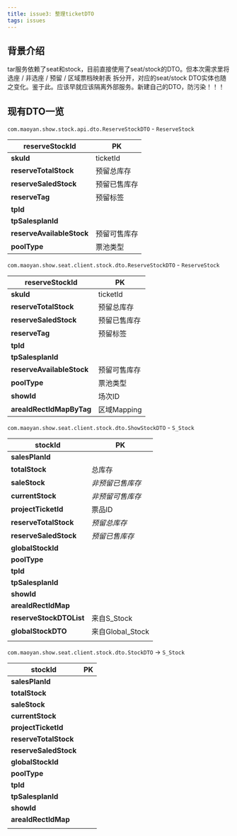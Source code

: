 ```yaml
---
title: issue3: 整理ticketDTO
tags: issues
---
```


## 背景介绍

tar服务依赖了seat和stock，目前直接使用了seat/stock的DTO。但本次需求里将选座 / 非选座 / 预留 / 区域票档映射表 拆分开，对应的seat/stock DTO实体也随之变化。鉴于此。应该早就应该隔离外部服务。新建自己的DTO，防污染！！！

## 现有DTO一览

`com.maoyan.show.stock.api.dto.ReserveStockDTO` - `ReserveStock`

| **reserveStockId**        | PK           |
| ------------------------- | ------------ |
| **skuId**                 | ticketId     |
| **reserveTotalStock**     | 预留总库存   |
| **reserveSaledStock**     | 预留已售库存 |
| **reserveTag**            | 预留标签     |
| **tpId**                  |              |
| **tpSalesplanId**         |              |
| **reserveAvailableStock** | 预留可售库存 |
| **poolType**              | 票池类型     |



`com.maoyan.show.seat.client.stock.dto.ReserveStockDTO` - `ReserveStock`

| **reserveStockId**        | PK           |
| ------------------------- | ------------ |
| **skuId**                 | ticketId     |
| **reserveTotalStock**     | 预留总库存   |
| **reserveSaledStock**     | 预留已售库存 |
| **reserveTag**            | 预留标签     |
| **tpId**                  |              |
| **tpSalesplanId**         |              |
| **reserveAvailableStock** | 预留可售库存 |
| **poolType**              | 票池类型     |
| **showId**                | 场次ID       |
| **areaIdRectIdMapByTag**  | 区域Mapping  |



`com.maoyan.show.seat.client.stock.dto.ShowStockDTO` - `S_Stock`

| **stockId**             | PK               |
| ----------------------- | ---------------- |
| **salesPlanId**         |                  |
| **totalStock**          | 总库存           |
| **saleStock**           | *非预留已售库存* |
| **currentStock**        | *非预留可售库存* |
| **projectTicketId**     | 票品ID           |
| **reserveTotalStock**   | *预留总库存*     |
| **reserveSaledStock**   | *预留已售库存*   |
| **globalStockId**       |                  |
| **poolType**            |                  |
| **tpId**                |                  |
| **tpSalesplanId**       |                  |
| **showId**              |                  |
| **areaIdRectIdMap**     |                  |
| **reserveStockDTOList** | 来自S_Stock      |
| **globalStockDTO**      | 来自Global_Stock |
|                         |                  |



`com.maoyan.show.seat.client.stock.dto.StockDTO` -> `S_Stock`

| **stockId**           | PK   |
| --------------------- | ---- |
| **salesPlanId**       |      |
| **totalStock**        |      |
| **saleStock**         |      |
| **currentStock**      |      |
| **projectTicketId**   |      |
| **reserveTotalStock** |      |
| **reserveSaledStock** |      |
| **globalStockId**     |      |
| **poolType**          |      |
| **tpId**              |      |
| **tpSalesplanId**     |      |
| **showId**            |      |
| **areaIdRectIdMap**   |      |
|                       |      |